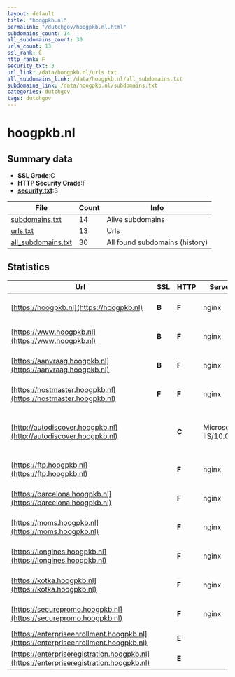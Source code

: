 ```yaml
---
layout: default
title: "hoogpkb.nl"
permalink: "/dutchgov/hoogpkb.nl.html"
subdomains_count: 14
all_subdomains_count: 30
urls_count: 13
ssl_rank: C
http_rank: F
security_txt: 3
url_link: /data/hoogpkb.nl/urls.txt
all_subdomains_link: /data/hoogpkb.nl/all_subdomains.txt
subdomains_link: /data/hoogpkb.nl/subdomains.txt
categories: dutchgov
tags: dutchgov
---
```



# hoogpkb.nl
## Summary data


 - **SSL Grade**:C
 - **HTTP Security Grade**:F
 - **[security.txt](https://www.digitaleoverheid.nl/nieuws/standaard-security-txt-nu-verplicht-voor-overheid/)**:3


| File       | Count | Info |
|------------|-------|------|
|[subdomains.txt](/DutchGovScope/data/hoogpkb.nl/subdomains.txt)|14|Alive subdomains|
|[urls.txt](/DutchGovScope/data/hoogpkb.nl/urls.txt)|13|Urls|
|[all_subdomains.txt](/DutchGovScope/data/hoogpkb.nl/all_subdomains.txt)|30|All found subdomains (history)|


## Statistics


| Url | SSL | HTTP | Server | Cookie | HSTS | CORS | CTO | CSP | XFO | XXP | RP |FP| Tech |Title |
|--------|-------|-------|------|------|------|------|------|------|------|------|------|------|------|------|
|[https://hoogpkb.nl](https://hoogpkb.nl)| **B**| **F**|nginx| | | :warning:| | | | | :white_check_mark: | |Nginx|301 Moved Perman...|
|[https://www.hoogpkb.nl](https://www.hoogpkb.nl)| **B**| **F**|nginx| | | :warning:| | | | | :white_check_mark: | |Nginx|301 Moved Perman...|
|[https://aanvraag.hoogpkb.nl](https://aanvraag.hoogpkb.nl)| **B**| **F**|nginx| | | :warning:| | | | | :white_check_mark: | |Nginx|301 Moved Perman...|
|[https://hostmaster.hoogpkb.nl](https://hostmaster.hoogpkb.nl)| **F**| **F**|nginx| | | | | | | | :white_check_mark: | |Nginx|Web Server's Def...|
|[http://autodiscover.hoogpkb.nl](http://autodiscover.hoogpkb.nl)| | **C**|Microsoft-IIS/10.0| |:white_check_mark: | | | | | | :white_check_mark: | |IIS:10.0 Microsoft ASP.NET Windows Server||
|[https://ftp.hoogpkb.nl](https://ftp.hoogpkb.nl)| | **F**|nginx| | | | | | | | :white_check_mark: | |Nginx|Web Server's Def...|
|[https://barcelona.hoogpkb.nl](https://barcelona.hoogpkb.nl)| | **F**|nginx| | | | | | | | :white_check_mark: | |Nginx|Web Server's Def...|
|[https://moms.hoogpkb.nl](https://moms.hoogpkb.nl)| | **F**|nginx| | | | | | | | :white_check_mark: | |Nginx|Web Server's Def...|
|[https://longines.hoogpkb.nl](https://longines.hoogpkb.nl)| | **F**|nginx| | | | | | | | :white_check_mark: | |Nginx|Web Server's Def...|
|[https://kotka.hoogpkb.nl](https://kotka.hoogpkb.nl)| | **F**|nginx| | | | | | | | :white_check_mark: | |Nginx|Web Server's Def...|
|[https://securepromo.hoogpkb.nl](https://securepromo.hoogpkb.nl)| | **F**|nginx| | | | | | | | :white_check_mark: | |Nginx|Web Server's Def...|
|[https://enterpriseenrollment.hoogpkb.nl](https://enterpriseenrollment.hoogpkb.nl)| | **E**|| | | | | | | | :white_check_mark: | |HSTS||
|[https://enterpriseregistration.hoogpkb.nl](https://enterpriseregistration.hoogpkb.nl)| | **E**|| | | | | | | | :white_check_mark: | |||

